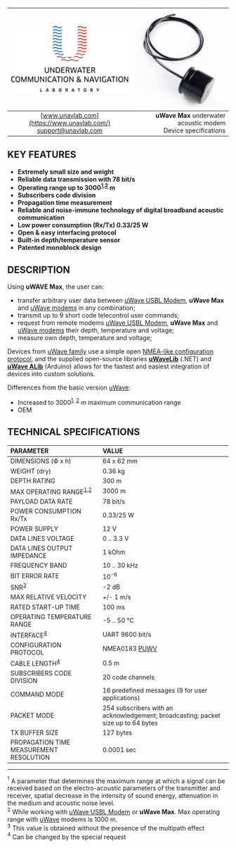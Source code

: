 <div style="page-break-after: always;"></div>

| ![logo](/documentation/sm_logo.png) | ![logo](/documentation/def_modem_black.png) |
| :---: | ---: |
| [www.unavlab.com](https://www.unavlab.com/) <br/> [support@unavlab.com](mailto:support@unavlab.com) | **uWave Max** underwater acoustic modem <br/> Device specifications |

## KEY FEATURES

* **Extremely small size and weight**
* **Reliable data transmission with 78 bit/s**
* **Operating range up to 3000<sup>[1](#footnote1),[2](#footnote2)</sup> m**
* **Subscribers code division**
* **Propagation time measurement**
* **Reliable and noise-immune technology of digital broadband acoustic communication**
* **Low power consumption (Rx/Tx) 0.33/25 W**
* **Open & easy interfacing protocol**
* **Built-in depth/temperature sensor**
* **Patented monoblock design**

## DESCRIPTION

Using **uWAVE Max**, the user can:

* transfer arbitrary user data between [uWave USBL Modem](uWAVE_USBL_Modem_Specification_en.md), **uWave Max** and [uWave modems](uWAVE_Specification_en.md) in any combination;
* transmit up to 9 short code telecontrol user commands;
* request from remote modems [uWave USBL Modem](uWAVE_USBL_Modem_Specification_en.md), **uWave Max** and [uWave modems](uWAVE_Specification_en.md) their depth, temperature and voltage;
* measure own depth, temperature and voltage;

Devices from [uWave family](uWAVE_Family_en.md) use a simple open [NMEA-like configuration protocol](uWAVE_Protocol_Specification_en.md), and the supplied open-source libraries [**uWaveLib**](https://github.com/ucnl/uWAVELib) (.NET) and [**uWave ALib**](https://github.com/ucnl/uWAVE_ALib) (Arduino) allows for the fastest and easiest integration of devices into custom solutions.

Differences from the basic version [uWave](/documentation/EN/uWAVE/uWAVE_Specification_en.md):
* Increased to 3000<sup>[1](#footnote1), [2](#footnote2)</sup> m maximum communication range
* OEM

<div style="page-break-after: always;"></div>

## TECHNICAL SPECIFICATIONS

| PARAMETER                              | VALUE |
| :--- | :--- |
| DIMENSIONS (Ф х h)                     | 64 x 62 mm |
| WEIGHT (dry)                           | 0.36 kg |
| DEPTH RATING                           | 300 m |
| MAX OPERATING RANGE<sup>[1](#footnote1),[2](#footnote2)</sup> | 3000 m |
| PAYLOAD DATA RATE                      | 78 bit/s |
| POWER CONSUMPTION Rx/Tx                | 0.33/25 W |
| POWER SUPPLY                           | 12 V |
| DATA LINES VOLTAGE                     | 0 .. 3.3 V |
| DATA LINES OUTPUT IMPEDANCE            | 1 kOhm |
| FREQUENCY BAND                         | 10 .. 30 kHz |
| BIT ERROR RATE                         | 10<sup>-6</sup> |
| SNR<sup>[3](#footnote3)</sup></sup>    | -2 dB |
| MAX RELATIVE VELOCITY                  | +/- 1 m/s |
| RATED START-UP TIME                    | 100 ms |
| OPERATING TEMPERATURE RANGE            | -5 .. 50 °C |
| INTERFACE<sup>[4](#footnote4)</sup>    | UART 9600 bit/s |
| CONFIGURATION PROTOCOL                 | NMEA0183 [PUWV](uWAVE_Protocol_Specification_en.md) |
| CABLE LENGTH<sup>[4](#footnote4)</sup> | 0.5 m |
| SUBSCRIBERS CODE DIVISION               | 20 code channels |
| COMMAND MODE                            | 16 predefined messages (9 for user applications) |
| PACKET MODE                             | 254 subscribers with an acknowledgement; broadcasting; packet size up to 64 bytes |
| TX BUFFER SIZE                          | 127 bytes |
| PROPAGATION TIME MEASUREMENT RESOLUTION | 0.0001 sec |
  
________________
<a name="footnote1"><sup>1</sup></a> A parameter that determines the maximum range at which a signal can be received based on the electro-acoustic parameters of the transmitter and receiver, spatial decrease in the intensity of sound energy, attenuation in the medium and acoustic noise level.  
<a name="footnote2"><sup>2</sup></a> While working with [uWave USBL Modem](uWAVE_USBL_Modem_Specification_en.md) or **uWave Max**. Max operating range with [uWave](uWAVE_Specification_en.md) modems is 1000 m.  
<a name="footnote3"><sup>3</sup></a> This value is obtained without the presence of the multipath effect  
<a name="footnote4"><sup>4</sup></a> Can be changed by the special request  

<div style="page-break-after: always;"></div>
